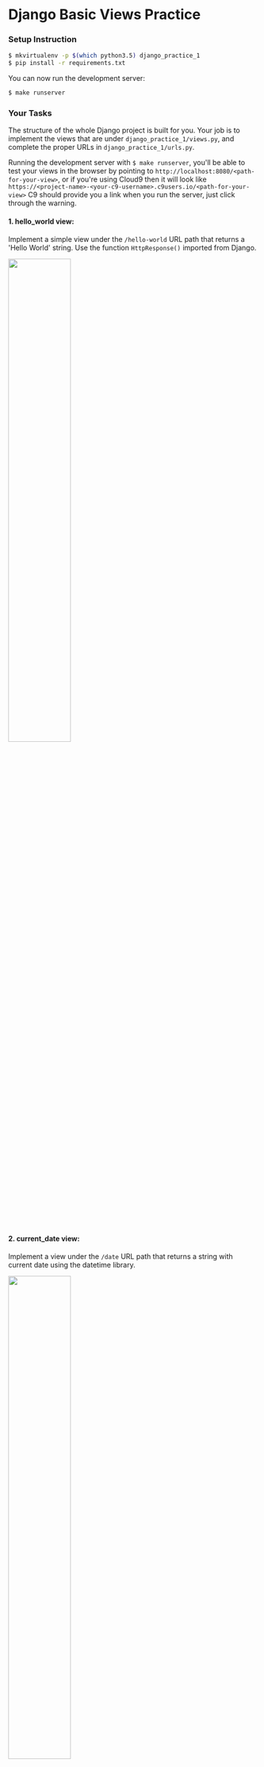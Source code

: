 # Django Basic Views Practice 


### Setup Instruction

```bash
$ mkvirtualenv -p $(which python3.5) django_practice_1
$ pip install -r requirements.txt
```

You can now run the development server:

```bash
$ make runserver
```


### Your Tasks

The structure of the whole Django project is built for you. Your job is to implement the views that are under `django_practice_1/views.py`, and complete the proper URLs in `django_practice_1/urls.py`.

Running the development server with `$ make runserver`, you'll be able to test your views in the browser by pointing to `http://localhost:8080/<path-for-your-view>`, or if you're using Cloud9 then it will look like `https://<project-name>-<your-c9-username>.c9users.io/<path-for-your-view>` C9 should provide you a link when you run the server, just click through the warning.


#### 1. hello_world view:

Implement a simple view under the `/hello-world` URL path that returns a 'Hello World' string. Use the function `HttpResponse()` imported from Django.

<img src="https://user-images.githubusercontent.com/2788551/39313217-de76c182-4947-11e8-8aa8-e69b4e817526.png" width="50%" height="50%">


#### 2. current_date view:

Implement a view under the `/date` URL path that returns a string with current date using the datetime library.

<img src="https://user-images.githubusercontent.com/2788551/39313417-53b221e4-4948-11e8-943f-1042b21ad670.png" width="50%" height="50%">


#### 3. my_age view:

Implement a view under the `/my-age/<year>/<month>/<day>` URL path that returns a string with the format: "Your age is X years old" based on given /year/month/day that come as parameters.

<img src="https://user-images.githubusercontent.com/2788551/39313575-bc4deb34-4948-11e8-81a4-85d681ec5bb7.png" width="50%" height="50%">


#### 4. next_birthday view:

Implement a view under the `/next-birthday/<birthday>` URL path where `birthday` parameter is a string with the format "YYYY-MM-DD". The view should calculate the amount of days until next birthday and return a string with the format "'Days until next birthday: XYZ'"

<img src="https://user-images.githubusercontent.com/2788551/39313769-3019a1c0-4949-11e8-8688-6184cdbcf187.png" width="50%" height="50%">


#### 5. profile view:

Implement a view under the `/profile` URL path that renders the `profile.html` template. You'll need to use the `render()` function imported from Django. Also make sure to check what variables the template is going to look for and provide `render()` with a context dictionary that has those variables as keys (you can choose whatever you'd like for the values).

<img src="https://user-images.githubusercontent.com/2788551/39314078-ce9bff0a-4949-11e8-9f71-87becbd3baae.png" width="50%" height="50%">


#### 6. authors and author views:

The goal for this task is to practice routing between two URLs.
You will have:
* `/authors` which renders a list of Authors (the template is provided already)
* `/author/<authors_last_name>` which renders the detail view for each given author, using the AUTHORS_INFO context dictionary provided to you.

The first view just needs to render the given `authors.html` template.

Second view has to take the `authors_last_name` provided in the URL, look for for the proper author info in the dictionary, and send it as context while rendering the `author.html` template. Make sure to check that the variables the `author.html` template is looking for match the keys of the context dictionary you are sending. 

<img src="https://user-images.githubusercontent.com/2788551/39314260-3d6cd2f6-494a-11e8-9a05-7533868d64a4.png" width="50%" height="50%">

<img src="https://user-images.githubusercontent.com/2788551/39314282-489c6718-494a-11e8-9734-9be58ea9807e.png" width="50%" height="50%">
